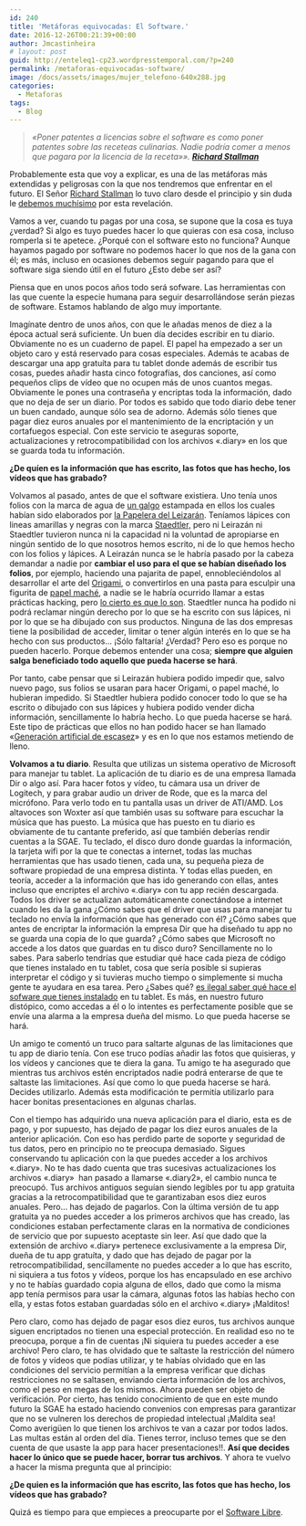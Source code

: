 ```yaml
---
id: 240
title: 'Metáforas equivocadas: El Software.'
date: 2016-12-26T00:21:39+00:00
author: Jmcastinheira
# layout: post
guid: http://enteleq1-cp23.wordpresstemporal.com/?p=240
permalink: /metaforas-equivocadas-software/
image: /docs/assets/images/mujer_telefono-640x288.jpg
categories:
  - Metaforas
tags:
  - Blog
---
```

> _«Poner patentes a licencias sobre el software es como poner patentes sobre las receteas culinarias. Nadie podría comer a menos que pagara por la licencia de la receta»». **[Richard Stallman](http://www.stallman.org/)**_

Probablemente esta que voy a explicar, es una de las metáforas más extendidas y peligrosas con la que nos tendremos que enfrentar en el futuro. El Señor [Richard Stallman](http://www.stallman.org/) lo tuvo claro desde el principio y sin duda le [debemos muchísimo](https://es.wikipedia.org/wiki/Richard_Stallman) por esta revelación.

Vamos a ver, cuando tu pagas por una cosa, se supone que la cosa es tuya ¿verdad? Si algo es tuyo puedes hacer lo que quieras con esa cosa, incluso romperla si te apetece. ¿Porqué con el software esto no funciona? Aunque hayamos pagado por software no podemos hacer lo que nos de la gana con él; es más, incluso en ocasiones debemos seguir pagando para que el software siga siendo útil en el futuro ¿Esto debe ser así?

Piensa que en unos pocos años todo será sofware. Las herramientas con las que cuente la especie humana para seguir desarrollándose serán piezas de software. Estamos hablando de algo muy importante.

Imagínate dentro de unos años, con que le añadas menos de diez a la época actual será suficiente. Un buen día decides escribir en tu diario. Obviamente no es un cuaderno de papel. El papel ha empezado a ser un objeto caro y está reservado para cosas especiales. Además te acabas de descargar una app gratuíta para tu tablet donde además de escribir tus cosas, puedes añadir hasta cinco fotografías, dos canciones, así como pequeños clips de vídeo que no ocupen más de unos cuantos megas. Obviamente le pones una contraseña y encriptas toda la información, dado que no deja de ser un diario. Por todos es sabido que todo diario debe tener un buen candado, aunque sólo sea de adorno. Además sólo tienes que pagar diez euros anuales por el mantenimiento de la encriptación y un cortafuegos especial. Con este servicio te aseguras soporte, actualizaciones y retrocompatibilidad con los archivos «.diary» en los que se guarda toda tu información.

**¿De quíen es la información que has escrito, las fotos que has hecho, los vídeos que has grabado?**

Volvamos al pasado, antes de que el software existiera. Uno tenía unos folios con la marca de agua de [un galgo](http://megustalapapeleria.com/2013/03/27/papel-mitico-el-galgo/) estampada en ellos los cuales habían sido elaborados por [la Papelera del Leizarán](http://megustalapapeleria.com/2013/03/27/papel-mitico-el-galgo/). Teníamos lápices con lineas amarillas y negras con la marca [Staedtler,](https://es.wikipedia.org/wiki/Staedtler) pero ni Leirazán ni Staedtler tuvieron nunca ni la capacidad ni la voluntad de apropiarse en ningún sentido de lo que nosotros hemos escrito, ni de lo que hemos hecho con los folios y lápices. A Leirazán nunca se le habría pasado por la cabeza demandar a nadie por **cambiar el uso para el que se habían diseñado los folios**, por ejemplo, haciendo una pajarita de papel, ennobleciéndolos al desarrollar el arte del [Origami](https://es.wikipedia.org/wiki/Origami), o convertirlos en una pasta para esculpir una figurita de [papel maché](https://es.wikipedia.org/wiki/Papel_mach%C3%A9), a nadie se le habría ocurrido llamar a estas prácticas hacking, pero [lo cierto es que lo son](https://es.wikipedia.org/wiki/Hacker_%28pasatiempo%29). Staedtler nunca ha podido ni podrá reclamar ningún derecho por lo que se ha escrito con sus lápices, ni por lo que se ha dibujado con sus productos. Ninguna de las dos empresas tiene la posibilidad de acceder, limitar o tener algún interés en lo que se ha hecho con sus productos&#8230; ¡Sólo faltaría! ¿Verdad? Pero eso es porque no pueden hacerlo. Porque debemos entender una cosa; **siempre que alguien salga beneficiado todo aquello que pueda hacerse se hará**.

Por tanto, cabe pensar que si Leirazán hubiera podido impedir que, salvo nuevo pago, sus folios se usaran para hacer Origami, o papel maché, lo hubieran impedido. Si Staedtler hubiera podido conocer todo lo que se ha escrito o dibujado con sus lápices y hubiera podido vender dicha información, sencillamente lo habría hecho. Lo que pueda hacerse se hará. Este tipo de prácticas que ellos no han podido hacer se han llamado «<a href="http://lasindias.com/indianopedia/generacion-artificial-de-escasez" class="broken_link" rel="nofollow">Generación artificial de escasez</a>» y es en lo que nos estamos metiendo de lleno.

**Volvamos a tu diario**. Resulta que utilizas un sistema operativo de Microsoft para manejar tu tablet. La aplicación de tu diario es de una empresa llamada Dir o algo así. Para hacer fotos y vídeo, tu cámara usa un driver de Logitech, y para grabar audio un driver de Rode, que es la marca del micrófono. Para verlo todo en tu pantalla usas un driver de ATI/AMD. Los altavoces son Woxter así que también usas su software para escuchar la música que has puesto. La música que has puesto en tu diario es obviamente de tu cantante preferido, así que también deberías rendir cuentas a la SGAE. Tu teclado, el disco duro donde guardas la información, la tarjeta wifi por la que te conectas a internet, todas las muchas herramientas que has usado tienen, cada una, su pequeña pieza de software propiedad de una empresa distinta. Y todas ellas pueden, en teoría, acceder a la información que has ido generando con ellas, antes incluso que encriptes el archivo «.diary» con tu app recién descargada. Todos los driver se actualizan automáticamente conectándose a internet cuando les da la gana ¿Cómo sabes que el driver que usas para manejar tu teclado no envía la información que has generado con él? ¿Cómo sabes que antes de encriptar la información la empresa Dir que ha diseñado tu app no se guarda una copia de lo que guarda? ¿Cómo sabes que Microsoft no accede a los datos que guardas en tu disco duro? Sencillamente no lo sabes. Para saberlo tendrías que estudiar qué hace cada pieza de código que tienes instalado en tu tablet, cosa que sería posible si supieras interpretar el código y si tuvieras mucho tiempo o simplemente si mucha gente te ayudara en esa tarea. Pero ¿Sabes qué? [es ilegal saber qué hace el sofware que tienes instalado](http://es.wikipedia.org/wiki/C%C3%B3digo_cerrado) en tu tablet. Es más, en nuestro futuro distópico, como accedas a él o lo intentes es perfectamente posible que se envíe una alarma a la empresa dueña del mismo. Lo que pueda hacerse se hará.

Un amigo te comentó un truco para saltarte algunas de las limitaciones que tu app de diario tenía. Con ese truco podías añadir las fotos que quisieras, y los vídeos y canciones que te diera la gana. Tu amigo te ha asegurado que mientras tus archivos estén encriptados nadie podrá enterarse de que te saltaste las limitaciones. Así que como lo que pueda hacerse se hará. Decides utilizarlo. Además esta modificación te permitía utilizarlo para hacer bonitas presentaciones en algunas charlas.

Con el tiempo has adquirido una nueva aplicación para el diario, esta es de pago, y por supuesto, has dejado de pagar los diez euros anuales de la anterior aplicación. Con eso has perdido parte de soporte y seguridad de tus datos, pero en principio no te preocupa demasiado. Sigues conservando tu aplicación con la que puedes acceder a los archivos «.diary». No te has dado cuenta que tras sucesivas actualizaciones los archivos «.diary»  han pasado a llamarse «.diary2», el cambio nunca te preocupó. Tus archivos antiguos seguían siendo legibles por tu app gratuita gracias a la retrocompatibilidad que te garantizaban esos diez euros anuales. Pero&#8230; has dejado de pagarlos. Con la última versión de tu app gratuita ya no puedes acceder a los primeros archivos que has creado, las condiciones estaban perfectamente claras en la normativa de condiciones de servicio que por supuesto aceptaste sin leer. Así que dado que la extensión de archivo «.diary» pertenece exclusivamente a la empresa Dir, dueña de tu app gratuíta, y dado que has dejado de pagar por la retrocompatibilidad, sencillamente no puedes acceder a lo que has escrito, ni siquiera a tus fotos y vídeos, porque los has encapsulado en ese archivo y no te habías guardado copia alguna de ellos, dado que como la misma app tenía permisos para usar la cámara, algunas fotos las habías hecho con ella, y estas fotos estaban guardadas sólo en el archivo «.diary» ¡Malditos!

Pero claro, como has dejado de pagar esos diez euros, tus archivos aunque siguen encriptados no tienen una especial protección. En realidad eso no te preocupa, porque a fin de cuentas ¡Ni siquiera tu puedes acceder a ese archivo! Pero claro, te has olvidado que te saltaste la restricción del número de fotos y vídeos que podías utilizar, y te habías olvidado que en las condiciones del servicio permitían a la empresa verificar que dichas restricciones no se saltasen, enviando cierta información de los archivos, como el peso en megas de los mismos. Ahora pueden ser objeto de verificación. Por cierto, has tenido conocimiento de que en este mundo futuro la SGAE ha estado haciendo convenios con empresas para garantizar que no se vulneren los derechos de propiedad intelectual ¡Maldita sea! Como averigüen lo que tienen los archivos te van a cazar por todos lados. Las multas están al orden del día. Tienes terror, incluso temes que se den cuenta de que usaste la app para hacer presentaciones!!. **Así que decides hacer lo único que se puede hacer, borrar tus archivos**. Y ahora te vuelvo a hacer la misma pregunta que al principio:

**¿De quien es la información que has escrito, las fotos que has hecho, los vídeos que has grabado?**

Quizá es tiempo para que empieces a preocuparte por el [Software Libre](https://es.wikipedia.org/wiki/Software_libre#Libertades_del_software_libre).